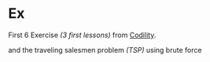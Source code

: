 # Ex


First 6 Exercise *(3 first lessons)* from [Codility](https://app.codility.com/programmers/lessons/1-iterations/).

and the traveling salesmen problem *(TSP)* using brute force
